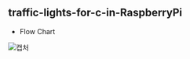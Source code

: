 ## traffic-lights-for-c-in-RaspberryPi
- Flow Chart

![캡처](https://user-images.githubusercontent.com/75827783/103415029-c6be5380-4bc3-11eb-8a25-91f00ffbb1a8.PNG)

